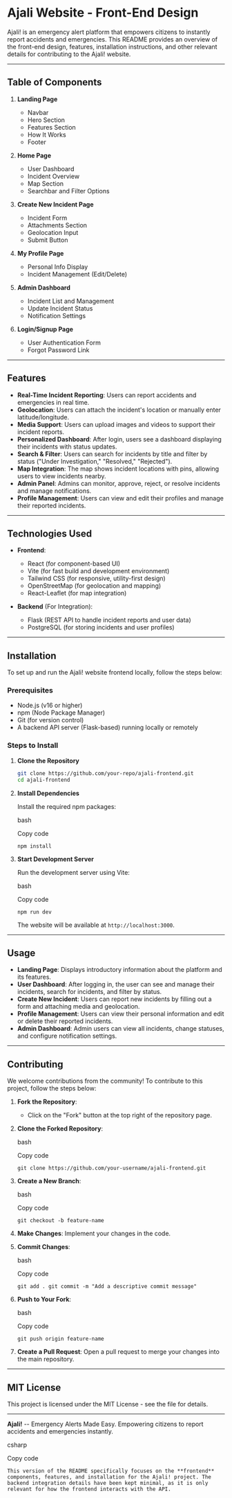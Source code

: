 # Ajali Website - Front-End Design

Ajali! is an emergency alert platform that empowers citizens to instantly report accidents and emergencies. This README provides an overview of the front-end design, features, installation instructions, and other relevant details for contributing to the Ajali! website.

---

## Table of Components

1. **Landing Page**
   - Navbar
   - Hero Section
   - Features Section
   - How It Works
   - Footer

2. **Home Page**
   - User Dashboard
   - Incident Overview
   - Map Section
   - Searchbar and Filter Options

3. **Create New Incident Page**
   - Incident Form
   - Attachments Section
   - Geolocation Input
   - Submit Button

4. **My Profile Page**
   - Personal Info Display
   - Incident Management (Edit/Delete)

5. **Admin Dashboard**
   - Incident List and Management
   - Update Incident Status
   - Notification Settings

6. **Login/Signup Page**
   - User Authentication Form
   - Forgot Password Link

---

## Features

- **Real-Time Incident Reporting**: Users can report accidents and emergencies in real time.
- **Geolocation**: Users can attach the incident's location or manually enter latitude/longitude.
- **Media Support**: Users can upload images and videos to support their incident reports.
- **Personalized Dashboard**: After login, users see a dashboard displaying their incidents with status updates.
- **Search & Filter**: Users can search for incidents by title and filter by status ("Under Investigation," "Resolved," "Rejected").
- **Map Integration**: The map shows incident locations with pins, allowing users to view incidents nearby.
- **Admin Panel**: Admins can monitor, approve, reject, or resolve incidents and manage notifications.
- **Profile Management**: Users can view and edit their profiles and manage their reported incidents.

---

## Technologies Used

- **Frontend**:
  - React (for component-based UI)
  - Vite (for fast build and development environment)
  - Tailwind CSS (for responsive, utility-first design)
  - OpenStreetMap (for geolocation and mapping)
  - React-Leaflet (for map integration)
  
- **Backend** (For Integration):
  - Flask (REST API to handle incident reports and user data)
  - PostgreSQL (for storing incidents and user profiles)

---

## Installation

To set up and run the Ajali! website frontend locally, follow the steps below:

### Prerequisites

- Node.js (v16 or higher)
- npm (Node Package Manager)
- Git (for version control)
- A backend API server (Flask-based) running locally or remotely

### Steps to Install

1. **Clone the Repository**

   ```bash
   git clone https://github.com/your-repo/ajali-frontend.git
   cd ajali-frontend

2.  **Install Dependencies**

    Install the required npm packages:

    bash

    Copy code

    `npm install`

3.  **Start Development Server**

    Run the development server using Vite:

    bash

    Copy code

    `npm run dev`

    The website will be available at `http://localhost:3000`.

* * * * *

Usage
-----

-   **Landing Page**: Displays introductory information about the platform and its features.
-   **User Dashboard**: After logging in, the user can see and manage their incidents, search for incidents, and filter by status.
-   **Create New Incident**: Users can report new incidents by filling out a form and attaching media and geolocation.
-   **Profile Management**: Users can view their personal information and edit or delete their reported incidents.
-   **Admin Dashboard**: Admin users can view all incidents, change statuses, and configure notification settings.

* * * * *

Contributing
------------

We welcome contributions from the community! To contribute to this project, follow the steps below:

1.  **Fork the Repository**:

    -   Click on the "Fork" button at the top right of the repository page.
2.  **Clone the Forked Repository**:

    bash

    Copy code

    `git clone https://github.com/your-username/ajali-frontend.git`

3.  **Create a New Branch**:

    bash

    Copy code

    `git checkout -b feature-name`

4.  **Make Changes**: Implement your changes in the code.

5.  **Commit Changes**:

    bash

    Copy code

    `git add .
    git commit -m "Add a descriptive commit message"`

6.  **Push to Your Fork**:

    bash

    Copy code

    `git push origin feature-name`

7.  **Create a Pull Request**: Open a pull request to merge your changes into the main repository.

* * * * *

MIT License
-----------

This project is licensed under the MIT License - see the <LICENSE> file for details.

* * * * *

**Ajali!** -- Emergency Alerts Made Easy. Empowering citizens to report accidents and emergencies instantly.

csharp

Copy code

 `This version of the README specifically focuses on the **frontend** components, features, and installation for the Ajali! project. The backend integration details have been kept minimal, as it is only relevant for how the frontend interacts with the API.`